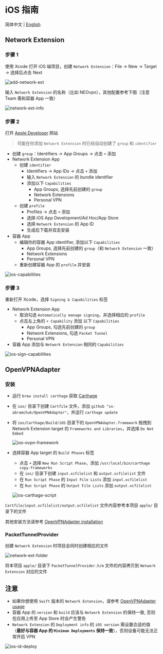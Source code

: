 # iOS 指南

简体中文 | [English](./iOS-Guide.md)

## Network Extension

### 步骤 1

使用 Xcode 打开 iOS 端项目，创建 `Network Extension`：File -> New -> Target -> 选择后点击 Next

![add-network-ext](../.github/images/add-network-ext.png)

输入 `Network Extension` 的名称（比如 NEOvpn），其他配置参考下图（注意 Team 需和容器 App 一致）

![network-ext-info](../.github/images/network-ext-info.png)

### 步骤 2

打开 [Apple Developer](https://developer.apple.com/account/resources) 网站

> 可能在你添加 `Network Extension` 时已经自动创建了 `group` 和 `identifier`

- 创建 `group`：Identifiers -> App Groups -> 点击 `+` 添加
- Network Extension App
  - 创建 `identifier`
    - Identifiers -> App IDs -> 点击 `+` 添加
    - 输入 `Network Extension` 的 bundle identifier
    - 添加以下 `Capabilities`
      - App Groups, 选择先前创建的 `group`
      - Network Extensions
      - Personal VPN
  - 创建 `profile`
    - Profiles -> 点击 `+` 添加
    - 选择 iOS App Development/Ad Hoc/App Store
    - 选择 `Network Extension` 的 App ID
    - 生成后下载并双击安装
- 容器 App
  - 编辑你的容器 App identifier, 添加以下 `Capabilities`
    - App Groups, 选择先前创建的 `group`（和 `Network Extension` 一致）
    - Network Extensions
    - Personal VPN
  - 重新创建容器 App 的 `profile` 并安装

![ios-capabilities](../.github/images/ios-id-capabilities.png)

### 步骤 3

重新打开 Xcode，选择 `Signing & Capabilities` 标签

- Network Extension App
  - 取消勾选 `Automatically manage signing`，并选择相应的 `profile`
  - 点击左上角的 `+ Capability` 添加 以下 `Capabilities`
    - App Groups, 勾选先前创建的 `group`
    - Network Extensions, 勾选 `Packet Tunnel`
    - Personal VPN
- 容器 App 添加与 `Network Extension` 相同的 `Capabilities`

![ios-sign-capabilities](../.github/images/ios-sign-capabilities.png)

## OpenVPNAdapter

### 安装

- 运行 `brew install carthage` 获取 [Carthage](https://github.com/Carthage/Carthage)
- 在 `ios/` 目录下创建 `Cartfile` 文件，添加 `github "ss-abramchuk/OpenVPNAdapter"`，并运行 `carthage update`
- 将 `ios/Carthage/Build/iOS` 目录下的 `OpenVPNAdapter.framework` 拖拽到 Network Extension target 的 `Frameworks and Libraries`，并选择 `Do Not Embed`

  ![ios-ovpn-framework](../.github/images/ios-ovpn-framework.png)

- 选择容器 App target 的 `Build Phases` 标签

  - 点击 `+` 选择 `New Run Script Phase`，添加 `/usr/local/bin/carthage copy-frameworks`
  - 在 `ios/` 目录下创建 `input.xcfilelist` 和 `output.xcfilelist` 文件
  - 在 `Run Script Phase` 的 `Input File Lists` 添加 `input.xcfilelist`
  - 在 `Run Script Phase` 的 `Output File Lists` 添加 `output.xcfilelist`

  ![ios-carthage-script](../.github/images/ios-carthage-script.png)

`Cartfile/input.xcfilelist/output.xcfilelist` 文件内容参考本项目 `apple/` 目录下的文件

其他安装方法请参考 [OpenVPNAdapter installation](https://github.com/ss-abramchuk/OpenVPNAdapter#installation)

### PacketTunnelProvider

创建 `Network Extension` 时项目会同时创建相应的文件

![network-ext-folder](../.github/images/network-ext-folder.png)

将本项目 `apple/` 目录下 `PacketTunnelProvider.h/m` 文件的内容拷贝到 `Network Extension` 对应的文件

## 注意

- 如果你想使用 `Swift` 版本的 `Network Extension`，请参考 [OpenVPNAdapter usage](https://github.com/ss-abramchuk/OpenVPNAdapter#usage)
- 容器 App 的 `version` 和 `build` 应该与 `Network Extension` 的保持一致, 否则在应用上传至 App Store 时会产生警告
- `Network Extension` 的 `Deployment info` 的 `iOS version` 需设置合适的值（**最好与容器 App 的 `Minimum Deployments` 保持一致**），否则设备可能无法正常开启 VPN

![ios-id-deploy](../.github/images/ios-id-deploy.png)
